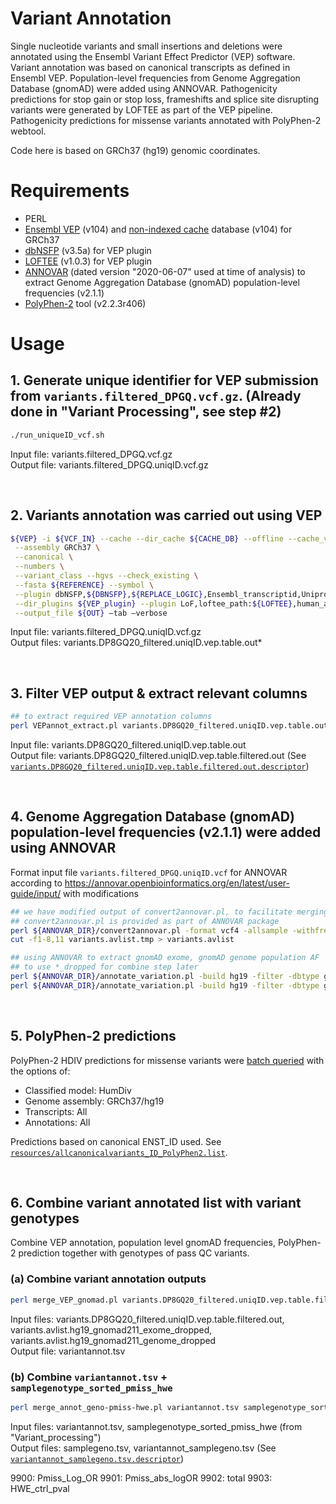# Variant Annotation
Single nucleotide variants and small insertions and deletions were annotated using the Ensembl Variant Effect Predictor (VEP) software. Variant annotation was based on canonical transcripts as defined in Ensembl VEP. Population-level frequencies from Genome Aggregation Database (gnomAD) were added using ANNOVAR. Pathogenicity predictions for stop gain or stop loss, frameshifts and splice site disrupting variants were generated by LOFTEE as part of the VEP pipeline. Pathogenicity predictions for missense variants annotated with PolyPhen-2 webtool. 

Code here is based on GRCh37 (hg19) genomic coordinates.

# Requirements
- PERL
- [Ensembl VEP](https://asia.ensembl.org/info/docs/tools/vep/script/vep_download.html) (v104) and [non-indexed cache](https://asia.ensembl.org/info/docs/tools/vep/script/vep_cache.html) database (v104) for GRCh37
- [dbNSFP](https://sites.google.com/site/jpopgen/dbNSFP) (v3.5a) for VEP plugin
- [LOFTEE](https://github.com/konradjk/loftee) (v1.0.3) for VEP plugin
- [ANNOVAR](https://annovar.openbioinformatics.org/en/latest/) (dated version "2020-06-07" used at time of analysis) to extract Genome Aggregation Database (gnomAD) population-level frequencies (v2.1.1)
- [PolyPhen-2](http://genetics.bwh.harvard.edu/pph2/) tool (v2.2.3r406)


# Usage
## 1. Generate unique identifier for VEP submission from `variants.filtered_DPGQ.vcf.gz`. (Already done in "Variant Processing", see step #2)
```bash
./run_uniqueID_vcf.sh
```
Input file: variants.filtered_DPGQ.vcf.gz \
Output file: variants.filtered_DPGQ.uniqID.vcf.gz

<br/>

## 2. Variants annotation was carried out using VEP
```bash
${VEP} -i ${VCF_IN} --cache --dir_cache ${CACHE_DB} --offline --cache_version 104 --use_given_ref \
 --assembly GRCh37 \
 --canonical \
 --numbers \
 --variant_class --hgvs --check_existing \
 --fasta ${REFERENCE} --symbol \
 --plugin dbNSFP,${DBNSFP},${REPLACE_LOGIC},Ensembl_transcriptid,Uniprot_acc_Polyphen2,Polyphen2_HDIV_pred,Polyphen2_HVAR_pred \
 --dir_plugins ${VEP_plugin} --plugin LoF,loftee_path:${LOFTEE},human_ancestor_fa:${LOFTEE_DB}/human_ancestor.fa.gz,conservation_file:${LOFTEE_DB}/phylocsf_gerp.sql,gerp_bases:${LOFTEE_DB}/GERP_scores.final.sorted.txt.gz,gerp_exons:${LOFTEE_DB}/GERP_scores.exons.txt.gz \
 --output_file ${OUT} –tab –verbose
```

Input file: variants.filtered_DPGQ.uniqID.vcf.gz \
Output files: variants.DP8GQ20_filtered.uniqID.vep.table.out*

<br/>


## 3. Filter VEP output & extract relevant columns 
```bash
## to extract required VEP annotation columns
perl VEPannot_extract.pl variants.DP8GQ20_filtered.uniqID.vep.table.out variants.DP8GQ20_filtered.uniqID.vep.table.filtered.out
```

Input file: variants.DP8GQ20_filtered.uniqID.vep.table.out \
Output file: variants.DP8GQ20_filtered.uniqID.vep.table.filtered.out (See [`variants.DP8GQ20_filtered.uniqID.vep.table.filtered.out.descriptor`](./variants.DP8GQ20_filtered.uniqID.vep.table.filtered.out.descriptor))

<br/>


## 4. Genome Aggregation Database (gnomAD) population-level frequencies (v2.1.1) were added using ANNOVAR
Format input file `variants.filtered_DPGQ.uniqID.vcf` for ANNOVAR according to https://annovar.openbioinformatics.org/en/latest/user-guide/input/ with modifications

```bash
## we have modified output of convert2annovar.pl, to facilitate merging of annotation output later
## convert2annovar.pl is provided as part of ANNOVAR package
perl ${ANNOVAR_DIR}/convert2annovar.pl -format vcf4 -allsample -withfreq -includeinfo variants.DP8GQ20_filtered.uniqID.vcf > variants.avlist.tmp
cut -f1-8,11 variants.avlist.tmp > variants.avlist

## using ANNOVAR to extract gnomAD exome, gnomAD genome population AF
## to use *_dropped for combine step later
perl ${ANNOVAR_DIR}/annotate_variation.pl -build hg19 -filter -dbtype gnomad211_exome $outdir/variants.avlist -otherinfo $ANNOVAR_DIR/humandb/
perl ${ANNOVAR_DIR}/annotate_variation.pl -build hg19 -filter -dbtype gnomad211_genome $outdir/variants.avlist -otherinfo $ANNOVAR_DIR/humandb/
```

<br/>


## 5. PolyPhen-2 predictions
PolyPhen-2 HDIV predictions for missense variants were [batch queried](http://genetics.bwh.harvard.edu/pph2/bgi.shtml) with the options of: 
- Classified model: HumDiv
- Genome assembly: GRCh37/hg19
- Transcripts: All
- Annotations: All

Predictions based on canonical ENST_ID used. See [`resources/allcanonicalvariants_ID_PolyPhen2.list`](../resources/allcanonicalvariants_ID_PolyPhen2.list). 

<br/>


## 6. Combine variant annotated list with variant genotypes
Combine VEP annotation, population level gnomAD frequencies, PolyPhen-2 prediction together with genotypes of pass QC variants.


### (a) Combine variant annotation outputs
``` bash
perl merge_VEP_gnomad.pl variants.DP8GQ20_filtered.uniqID.vep.table.filtered.out variants.avlist.hg19_gnomad211_exome_dropped variants.avlist.hg19_gnomad211_genome_dropped
```

Input files: variants.DP8GQ20_filtered.uniqID.vep.table.filtered.out, variants.avlist.hg19_gnomad211_exome_dropped, variants.avlist.hg19_gnomad211_genome_dropped \
Output file: variantannot.tsv



### (b) Combine `variantannot.tsv` + `samplegenotype_sorted_pmiss_hwe`
``` bash
perl merge_annot_geno-pmiss-hwe.pl variantannot.tsv samplegenotype_sorted_pmiss_hwe
```

Input files: variantannot.tsv, samplegenotype_sorted_pmiss_hwe (from "Variant_processing") \
Output files: samplegeno.tsv, variantannot_samplegeno.tsv (See [`variantannot_samplegeno.tsv.descriptor`](./variantannot_samplegeno.tsv.descriptor))

9900: Pmiss_Log_OR
9901: Pmiss_abs_logOR
9902: total
9903: HWE_ctrl_pval
```
